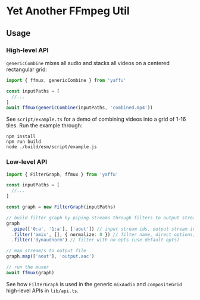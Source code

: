 # Yet Another FFmpeg Util

## Usage

### High-level API

`genericCombine` mixes all audio and stacks all videos on a centered rectangular grid:

```ts
import { ffmux, genericCombine } from 'yaffu'

const inputPaths = [
  //...
]
await ffmux(genericCombine(inputPaths, 'combined.mp4'))
```

See `script/example.ts` for a demo of combining videos into a grid of 1-16 tiles. Run the example through:

```
npm install
npm run build
node ./build/esm/script/example.js
```

### Low-level API

```ts
import { FilterGraph, ffmux } from 'yaffu'

const inputPaths = [
  //...
]

const graph = new FilterGraph(inputPaths)

// build filter graph by piping streams through filters to output streams
graph
  .pipe(['0:a', '1:a'], ['aout']) // input stream ids, output stream ids
  .filter('amix', [], { normalize: 0 }) // filter name, direct options, key-value options
  .filter('dynaudnorm') // filter with no opts (use default opts)

// map stream/s to output file
graph.map(['aout'], 'output.aac')

// run the muxer
await ffmux(graph)
```

See how `FilterGraph` is used in the generic `mixAudio` and `compositeGrid` high-level APIs in `lib/api.ts`.
